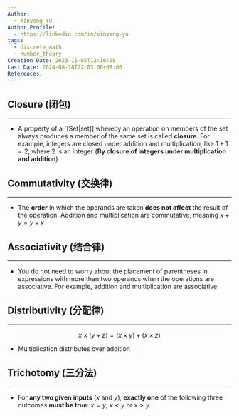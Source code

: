 ```yaml
---
Author:
  - Xinyang YU
Author Profile:
  - https://linkedin.com/in/xinyang-yu
tags:
  - discrete_math
  - number_theory
Creation Date: 2023-11-05T12:16:00
Last Date: 2024-08-18T22:03:06+08:00
References: 
---
```

## Closure (闭包)
---
- A property of a [[Set|set]] whereby an operation on members of the set always produces a member of the same set is called **closure**. For example, integers are closed under addition and multiplication, like $1 + 1 = 2$, where $2$ is an integer (**By  closure of integers under multiplication and addition**)
## Commutativity (交换律)
---
- The **order** in which the operands are taken **does not affect** the result of the operation. Addition and multiplication are commutative, meaning $x + y = y + x$

## Associativity (结合律)
---
- You do not need to worry about the placement of parentheses in expressions with more than two operands when the operations are associative. For example, addition and multiplication are associative

## Distributivity (分配律)
---
$$
x \times (y+z) = (x\times y) + (x \times z)
$$
- Multiplication distributes over addition

## Trichotomy (三分法)
---
- For **any two given inputs** ($x$ and $y$), **exactly one** of the following three outcomes **must be true**: $x = y$, $x < y$ or $x > y$